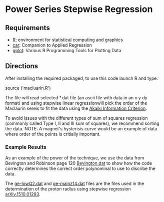 # Power Series Stepwise Regression

## Requirements
- [R](https://www.r-project.org/): environment for statistical computing and graphics
- [car](https://cran.r-project.org/web/packages/car/): Companion to Applied Regression
- [gplot](https://cran.r-project.org/web/packages/gplots/index.html): Various R Programming Tools for Plotting Data
 
## Directions

After installing the required packaged, to use this code launch R and type:

source ('macluarin.R')

The file will read selected *.dat file (an ascii file with data in an x y dy format) and using stepwise linear regressionwill pick the order of the Maclaurin sereis to fit the data using the [Akaiki Information Criterion](https://en.wikipedia.org/wiki/Akaike_information_criterion).

To avoid issues with the different types of sum of squares regression (commonly called Type I, II and III sum of squares), we recommend sorting the data.   NOTE:  A magnet's hysterisis curve would be an example of data where order of the points is critially important.

### Example Results

As an example of the power of the technique, we use the data from Bevington and Robinson page 120 [Bevington.dat](data/Bevington.dat) to show how the code correctly determines the correct order polynominal to use to discribe the data. 

The [ge-lowQ2.dat](data/ge-lowQ2.dat) and [ge-mainz14.dat](data/ge-mainz14.dat) files are the files used in the determination of the proton radius using stepwise regression [arXiv.1510.01293](http://arxiv.org/abs/1510.01293).


